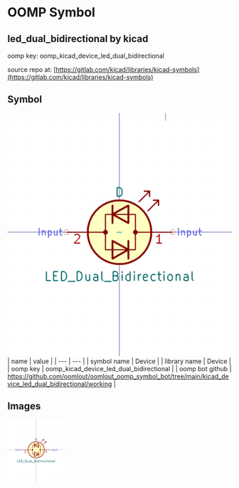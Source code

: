 # OOMP Symbol  
## led_dual_bidirectional  by kicad  
  
oomp key: oomp_kicad_device_led_dual_bidirectional  
  
source repo at: [https://gitlab.com/kicad/libraries/kicad-symbols](https://gitlab.com/kicad/libraries/kicad-symbols)  
## Symbol  
  
[![working.png](working_600.png)](working.png)  
| name | value | 
| --- | --- | 
| symbol name | Device | 
| library name | Device | 
| oomp key | oomp_kicad_device_led_dual_bidirectional | 
| oomp bot github | https://github.com/oomlout/oomlout_oomp_symbol_bot/tree/main/kicad_device_led_dual_bidirectional/working | 
## Images  
  
[![working.png](working_140.png)](working.png)  
